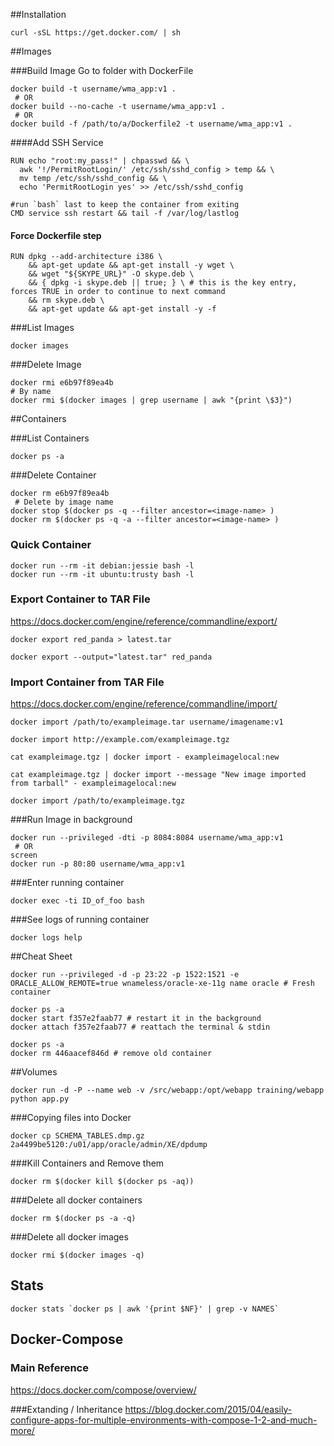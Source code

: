 

##Installation
```
curl -sSL https://get.docker.com/ | sh
```

##Images

###Build Image
Go to folder with DockerFile
```
docker build -t username/wma_app:v1 .
 # OR
docker build --no-cache -t username/wma_app:v1 .
 # OR
docker build -f /path/to/a/Dockerfile2 -t username/wma_app:v1 .
```

####Add SSH Service
```
RUN echo "root:my_pass!" | chpasswd && \
  awk '!/PermitRootLogin/' /etc/ssh/sshd_config > temp && \
  mv temp /etc/ssh/sshd_config && \
  echo 'PermitRootLogin yes' >> /etc/ssh/sshd_config

#run `bash` last to keep the container from exiting
CMD service ssh restart && tail -f /var/log/lastlog
```

#### Force Dockerfile step
```
RUN dpkg --add-architecture i386 \
	&& apt-get update && apt-get install -y wget \
	&& wget "${SKYPE_URL}" -O skype.deb \
	&& { dpkg -i skype.deb || true; } \ # this is the key entry, forces TRUE in order to continue to next command
	&& rm skype.deb \
	&& apt-get update && apt-get install -y -f
```

###List Images
```
docker images
```

###Delete Image
```
docker rmi e6b97f89ea4b
# By name
docker rmi $(docker images | grep username | awk "{print \$3}")
```
##Containers

###List Containers
```
docker ps -a
```

###Delete Container
```
docker rm e6b97f89ea4b
 # Delete by image name
docker stop $(docker ps -q --filter ancestor=<image-name> )
docker rm $(docker ps -q -a --filter ancestor=<image-name> )
```

### Quick Container
```
docker run --rm -it debian:jessie bash -l
docker run --rm -it ubuntu:trusty bash -l
```

### Export Container to TAR File
<https://docs.docker.com/engine/reference/commandline/export/>
```
docker export red_panda > latest.tar

docker export --output="latest.tar" red_panda
```

### Import Container from TAR File
<https://docs.docker.com/engine/reference/commandline/import/>
```
docker import /path/to/exampleimage.tar username/imagename:v1

docker import http://example.com/exampleimage.tgz

cat exampleimage.tgz | docker import - exampleimagelocal:new

cat exampleimage.tgz | docker import --message "New image imported from tarball" - exampleimagelocal:new

docker import /path/to/exampleimage.tgz
```

###Run Image in background
```
docker run --privileged -dti -p 8084:8084 username/wma_app:v1
 # OR
screen
docker run -p 80:80 username/wma_app:v1
```

###Enter running container
```
docker exec -ti ID_of_foo bash
```

###See logs of running container
```
docker logs help
```


##Cheat Sheet


```
docker run --privileged -d -p 23:22 -p 1522:1521 -e ORACLE_ALLOW_REMOTE=true wnameless/oracle-xe-11g name oracle # Fresh container
```
```
docker ps -a
docker start f357e2faab77 # restart it in the background
docker attach f357e2faab77 # reattach the terminal & stdin
```
```
docker ps -a
docker rm 446aacef846d # remove old container
```

##Volumes
```
docker run -d -P --name web -v /src/webapp:/opt/webapp training/webapp python app.py
```

###Copying files into Docker
```
docker cp SCHEMA_TABLES.dmp.gz 2a4499be5120:/u01/app/oracle/admin/XE/dpdump
```

###Kill Containers and Remove them
```
docker rm $(docker kill $(docker ps -aq))
```

###Delete all docker containers
```
docker rm $(docker ps -a -q)
```
###Delete all docker images
```
docker rmi $(docker images -q)
```

## Stats
```
docker stats `docker ps | awk '{print $NF}' | grep -v NAMES`
```

## Docker-Compose

### Main Reference
<https://docs.docker.com/compose/overview/>

###Extanding / Inheritance
<https://blog.docker.com/2015/04/easily-configure-apps-for-multiple-environments-with-compose-1-2-and-much-more/>